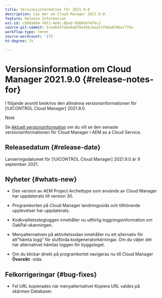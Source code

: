 ```yaml
---
title: Versionsinformation för 2021.9.0
description: Läs mer om Cloud Manager 2021.9.0.
feature: Release Information
exl-id: cb00a084-76f1-4e9c-8bad-9d09d47476c3
source-git-commit: 5ced643fabe0a670e456cbea72f9da8196ac774a
workflow-type: tm+mt
source-wordcount: '171'
ht-degree: 1%

---
```


# Versionsinformation om Cloud Manager 2021.9.0 {#release-notes-for}

I följande avsnitt beskrivs den allmänna versionsinformationen för [!UICONTROL Cloud Manager] 2021.9.0.

>[!NOTE]
>Se [Aktuell versionsinformation](https://experienceleague.adobe.com/sv/docs/experience-manager-cloud-service/content/release-notes/cloud-manager/current#getting-access) om du vill se den senaste versionsinformationen för Cloud Manager i AEM as a Cloud Service.

## Releasedatum {#release-date}

Lanseringsdatumet för [!UICONTROL Cloud Manager] 2021.9.0 är 9 september 2021.

## Nyheter {#whats-new}

* Den version av AEM Project Archettype som används av Cloud Manager har uppdaterats till version 30.

* Programkorten på Cloud Manager landningssida och tillhörande upplevelser har uppdaterats.

* Kodkvalitetsstegloggen innehåller nu utförlig loggningsinformation om OakPal-skanningen.

* Menyalternativen på aktivitetssidan innehåller nu ett alternativ för att&quot;hämta logg&quot; för slutförda kodgeneratorkörningar. Om du väljer det här alternativet hämtas loggen för byggsteget.

* Om du klickar direkt på programkortet navigeras nu till Cloud Manager **Översikt** -sida.

## Felkorrigeringar {#bug-fixes}

* Fel URL kopierades när menyalternativet Kopiera URL valdes på skärmen Databaser.
